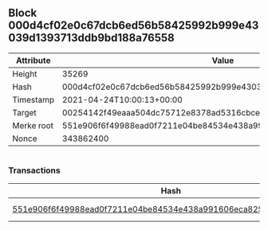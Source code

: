 ## Block 000d4cf02e0c67dcb6ed56b58425992b999e43039d1393713ddb9bd188a76558

Attribute | Value
--- | ---
Height | 35269
Hash | 000d4cf02e0c67dcb6ed56b58425992b999e43039d1393713ddb9bd188a76558
Timestamp | 2021-04-24T10:00:13+00:00
Target | 00254142f49eaaa504dc75712e8378ad5316cbcead634704b3734b6271167cc4
Merke root | 551e906f6f49988ead0f7211e04be84534e438a991606eca82542091911630ab
Nonce | 343862400

```

```

### Transactions

Hash | Amount
--- | ---
[551e906f6f49988ead0f7211e04be84534e438a991606eca82542091911630ab](551e906f6f49988ead0f7211e04be84534e438a991606eca82542091911630ab.md) | 10.00000000 SKEPTI 

